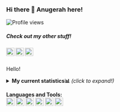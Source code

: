 ### Hi there 👋 Anugerah here!
![Profile views](https://gpvc.arturio.dev/nugehood)

<h5>Check out my other stuff!</h5>

<a href="https://www.linkedin.com/in/anugerah-maulana-2ab193175/">
  <img align="left" alt="Anugerah's LinkedIn" width="22px" src="https://cdn.jsdelivr.net/npm/simple-icons@v3/icons/linkedin.svg" />
</a>
<a href="https://steamcommunity.com/id/nugehood/">
  <img align="left" alt="Anugerah's Steam" width="22px" src="https://cdn.jsdelivr.net/npm/simple-icons@3.1.0/icons/steam.svg" />
</a>
<a href="https://dandeliongaames.itch.io">
  <img align="left" alt="Anugerah's Games" width="22px" src="https://cdn.jsdelivr.net/npm/simple-icons@3.5.0/icons/itch-dot-io.svg" />
</a>
<br />
<br />

Hello!

<details>
<summary> <b>My current statistics📊</b> <i>(click to expand!)</i> </summary>
  <br />
  
 [![Anurag's github stats](https://github-readme-stats.vercel.app/api?username=nugehood)](https://github.com/anuraghazra/github-readme-stats)
 
  </details>


**Languages and Tools:**  
<code><img width="22px" src="https://cdn.jsdelivr.net/npm/simple-icons@3.13.0/icons/laravel.svg"></img></code>
<code><img width="22px" src="https://cdn.jsdelivr.net/npm/simple-icons@3.13.0/icons/php.svg"></img></code>
<code><img width="22px" src="https://cdn.jsdelivr.net/npm/simple-icons@3.13.0/icons/jquery.svg"></img></code>
<code><img width="22px" src="https://cdn.jsdelivr.net/npm/simple-icons@3.13.0/icons/javascript.svg"></img></code>
<code><img width="22px" src="https://cdn.jsdelivr.net/npm/simple-icons@3.13.0/icons/java.svg"></img></code>
<code><img width="22px" src="https://cdn.jsdelivr.net/npm/simple-icons@3.13.0/icons/unity.svg"></img></code>




